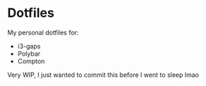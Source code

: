 # Dotfiles

My personal dotfiles for:
- i3-gaps
- Polybar
- Compton

Very WIP, I just wanted to commit this before I went to sleep lmao
